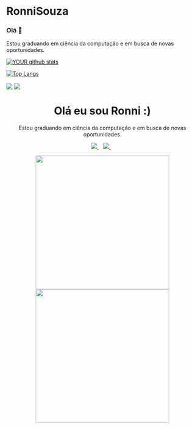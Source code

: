 # RonniSouza


### Olá 👋
Estou graduando em ciência da computação e em busca de novas oportunidades.



[ ![YOUR github stats](https://github-readme-stats.vercel.app/api?username=RonniSouza&count_private=true&show_icons=true&theme=radical)](https://github.com/RonniSouza)

[![Top Langs](https://github-readme-stats.vercel.app/api/top-langs/?username=RonniSouza&layout=compact&theme=radical)](https://github.com/RonniSouza)



[<img align="center" src="https://img.shields.io/badge/linkedin-%230077B5.svg?&style=for-the-badge&logo=linkedin&logoColor=white" />](https://www.linkedin.com/in/ronni-souza/) [<img align="center" src = "https://img.shields.io/badge/instagram-%23E4405F.svg?&style=for-the-badge&logo=instagram&logoColor=white">](https://www.instagram.com/ronnisouza/) 



<h1 align='center'>
 Olá eu sou Ronni :)
</h1>

<p align='center'>
  Estou graduando em ciência da computação e em busca de novas oportunidades.
</p>



<p align='center'>
  
  <a href="https://www.linkedin.com/in/ronni-souza/">
    <img src="https://img.shields.io/badge/linkedin-%230077B5.svg?&style=for-the-badge&logo=linkedin&logoColor=white" />
  </a>&nbsp;&nbsp;
  <a href="https://instagram.com/ronnisouza">
    <img src="https://img.shields.io/badge/instagram-%23E4405F.svg?&style=for-the-badge&logo=instagram&logoColor=white" />        
  </a>&nbsp;&nbsp;
  
</p>

<p align='center'>
  <a href="#"><img src="https://github-readme-stats.vercel.app/api?username=ronnisouza&show_icons=true&count_private=true&theme=dark" width="350"></a>
  <a href="#"><img src="(https://github-readme-stats.vercel.app/api/top-langs/?username=RonniSouza&layout=compact&theme=radical)](https://github.com/RonniSouza)" width="350"><a> 

</p>




  
  


